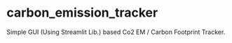 # carbon_emission_tracker
Simple GUI (Using Streamlit Lib.) based Co2 EM / Carbon Footprint Tracker.
